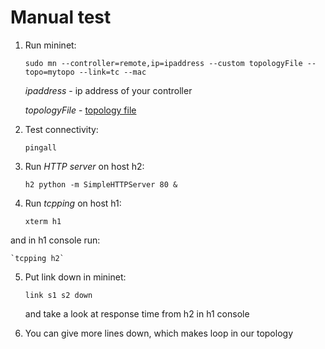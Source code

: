 # Manual test

1. Run mininet:

    `sudo mn --controller=remote,ip=ipaddress --custom topologyFile --topo=mytopo --link=tc --mac`

    *ipaddress* - ip address of your controller

    *topologyFile* -  [topology file](https://github.com/aks-2017/semestralne-zadania-semestralne-zadanie-xkanuch-xjanec/blob/master/sdn/topology/topologySDN.py)

2. Test connectivity:

    `pingall`

3. Run *HTTP server* on host h2:

    `h2 python -m SimpleHTTPServer 80 &`

4. Run *tcpping* on host h1:

    `xterm h1`

and in h1 console run:

    `tcpping h2`

5. Put link down in mininet:

    `link s1 s2 down`

    and take a look at response time from h2 in h1 console

6. You can give more lines down, which makes loop in our topology
